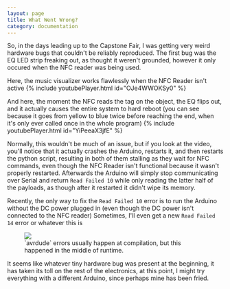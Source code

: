 ```yaml
---
layout: page
title: What Went Wrong?
category: documentation
---
```


So, in the days leading up to the Capstone Fair, I was getting very weird hardware bugs that couldn't be reliably reproduced.
The first bug was the EQ LED strip freaking out, as thought it weren't grounded, however it only occured when the NFC reader was being used.

Here, the music visualizer works flawlessly when the NFC Reader isn't active
{% include youtubePlayer.html id="OJe4WWOKSy0" %}

And here, the moment the NFC reads the tag on the object, the EQ flips out, and it actually causes the entire system to hard reboot 
(you can see because it goes from yellow to blue twice before reaching the end, when it's only ever called once in the whole program)
{% include youtubePlayer.html id="YiPeeaX3jfE" %}

Normally, this wouldn't be much of an issue, but if you look at the video, you'll notice that it actually crashes the Arduino, restarts it,
and then restarts the python script, resulting in both of them stalling as they wait for NFC commands, even though the NFC Reader isn't functional because it wasn't properly restarted.
Afterwards the Arduino will simply stop communicating over Serial and return 
`Read Failed 10` while only reading the latter half of the payloads, as though after it restarted it didn't wipe its memory.

Recently, the only way to fix the `Read Failed 10` error is to run the Arduino without the DC power plugged in (even though the DC power isn't connected to the NFC reader)
Sometimes, I'll even get a new `Read Failed 14` error or whatever this is
<figure>
        <img src="{{ site.baseurl }}/_assets/images/programmer.png"/>
        <figcaption>`avrdude` errors usually happen at compilation, but this happened in the middle of runtime.</figcaption>
</figure>

It seems like whatever tiny hardware bug was present at the beginning, it has taken its toll on the rest of the electronics, at this point, I might try everything with a different Arduino, since perhaps mine has been fried.

